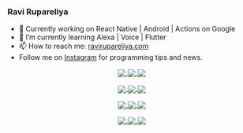 ### Ravi Rupareliya

- 🔭 Currently working on React Native | Android | Actions on Google
- 🌱 I’m currently learning Alexa | Voice | Flutter
- 📫 How to reach me: [ravirupareliya.com](https://ravirupareliya.com)
- Follow me on [Instagram](https://www.instagram.com/ravi.rupareliya/) for programming tips and news.

<a href="https://www.instagram.com/ravi.rupareliya/" target="_blank">
<!-- insta-feed:START-->
<p align="center">
<img align="center" src=https://scontent-atl3-1.cdninstagram.com/v/t51.2885-15/e35/s150x150/119738360_171946631175661_8308691936849414239_n.jpg?_nc_ht=scontent-atl3-1.cdninstagram.com&_nc_cat=101&_nc_ohc=sfbgF9NQ8DYAX-8HmJp&_nc_tp=15&oh=1d678600cf527bd48776584123d21c42&oe=5FAB40DD />
<img align="center" src=https://scontent-atl3-1.cdninstagram.com/v/t51.2885-15/e35/s150x150/119471335_3325605627530848_5783608158621298966_n.jpg?_nc_ht=scontent-atl3-1.cdninstagram.com&_nc_cat=104&_nc_ohc=zPTNKJc03NgAX8x81NT&_nc_tp=15&oh=13995e5294ec2382f8fd9087f4369c0d&oe=5FABBD81 />
<img align="center" src=https://scontent-atl3-1.cdninstagram.com/v/t51.2885-15/e35/s150x150/118735524_155532192843864_2438830621806811548_n.jpg?_nc_ht=scontent-atl3-1.cdninstagram.com&_nc_cat=100&_nc_ohc=bWewb-mOzyQAX-twtPn&_nc_tp=15&oh=cb1f6e170aee267305de2cbcc226b561&oe=5FAD7E6E />
</p>
<p align="center">
<img align="center" src=https://scontent-atl3-1.cdninstagram.com/v/t51.2885-15/e35/s150x150/118358282_793232521422249_4194198869826492121_n.jpg?_nc_ht=scontent-atl3-1.cdninstagram.com&_nc_cat=109&_nc_ohc=PQdlgo5zJzUAX8cC9u3&_nc_tp=15&oh=feb57d2b88f64993512e5b1e484e714e&oe=5FAC4F3C />
<img align="center" src=https://scontent-atl3-1.cdninstagram.com/v/t51.2885-15/e35/s150x150/118083536_653646245259286_4437462516989252087_n.jpg?_nc_ht=scontent-atl3-1.cdninstagram.com&_nc_cat=110&_nc_ohc=Ht0hgPjy6MsAX-FtgxW&_nc_tp=15&oh=2fd7c998108b1d603205a7ede266fba0&oe=5FACBEDC />
<img align="center" src=https://scontent-atl3-1.cdninstagram.com/v/t51.2885-15/e35/s150x150/118175330_604822603490734_6882222491011634628_n.jpg?_nc_ht=scontent-atl3-1.cdninstagram.com&_nc_cat=110&_nc_ohc=wtg3l5FyV-AAX_BGHrP&_nc_tp=15&oh=b3a8a5e65a7ed42910d38d59c186c833&oe=5FAAF3F7 />
</p>
<p align="center">
<img align="center" src=https://scontent-atl3-1.cdninstagram.com/v/t51.2885-15/e35/s150x150/117801930_118850686597100_8281062695853943386_n.jpg?_nc_ht=scontent-atl3-1.cdninstagram.com&_nc_cat=108&_nc_ohc=1eo5MxvlU80AX_aurWw&_nc_tp=15&oh=483fab3d98aa4aee443a5901edd982ac&oe=5FAB65C0 />
<img align="center" src=https://scontent-atl3-1.cdninstagram.com/v/t51.2885-15/e35/s150x150/117867292_2771207523148452_3241414180657952736_n.jpg?_nc_ht=scontent-atl3-1.cdninstagram.com&_nc_cat=100&_nc_ohc=kUyCr5XeimcAX8C5elN&_nc_tp=15&oh=c64b9e3a4cffea5910d314c1795f1b6e&oe=5FAAFE21 />
<img align="center" src=https://scontent-atl3-1.cdninstagram.com/v/t51.2885-15/e35/s150x150/117931678_793632161399712_7562658963115355616_n.jpg?_nc_ht=scontent-atl3-1.cdninstagram.com&_nc_cat=100&_nc_ohc=UELolOmkbN4AX_jq8IQ&_nc_tp=15&oh=03e2b3fa5ba739a575b436ab9b73a8f3&oe=5FACFDB7 />
</p>
<p align="center">
<img align="center" src=https://scontent-atl3-1.cdninstagram.com/v/t51.2885-15/e35/s150x150/117747115_220949032661980_1081920512424702093_n.jpg?_nc_ht=scontent-atl3-1.cdninstagram.com&_nc_cat=104&_nc_ohc=VnSD-M-PAOAAX8eF8RH&_nc_tp=15&oh=b06d58a343075d414b8aecb01f883e37&oe=5FAE6A16 />
<img align="center" src=https://scontent-atl3-1.cdninstagram.com/v/t51.2885-15/e35/s150x150/117564950_167171931547080_7523565149947571776_n.jpg?_nc_ht=scontent-atl3-1.cdninstagram.com&_nc_cat=100&_nc_ohc=JrSCTxI9sYsAX_CVeJ0&_nc_tp=15&oh=bce3ac3feb11b1c83eed3ee582992ad0&oe=5FAD9A5D />
<img align="center" src=https://scontent-atl3-1.cdninstagram.com/v/t51.2885-15/e35/s150x150/117307859_603477283647910_4747232603067507655_n.jpg?_nc_ht=scontent-atl3-1.cdninstagram.com&_nc_cat=110&_nc_ohc=Fofs_7KycZsAX_Tikvq&_nc_tp=15&oh=c8676bfabf6a6f7377d2a1e76c0a01aa&oe=5FACA904 />
</p>

<!-- insta-feed:END-->
</a>
